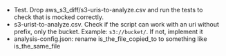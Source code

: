 - Test. Drop aws_s3_diff/s3-uris-to-analyze.csv and run the tests to check that is mocked correctly. 
- s3-urist-to-analyze.csv. Check if the script can work with an uri without prefix, only the bucket. Example: `s3://bucket/`. If not, implement it
- analysis-config.json: rename is_the_file_copied_to to something like is_the_same_file
